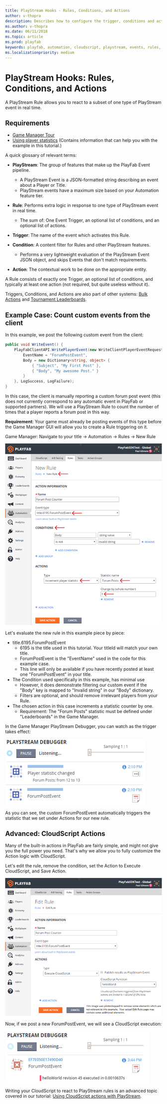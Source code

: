 ```yaml
---
title: PlayStream Hooks - Rules, Conditions, and Actions
author: v-thopra
description: Describes how to configure the trigger, conditions and actions that make up a Rule to hook PlayStream events.
ms.author: v-thopra
ms.date: 06/11/2018
ms.topic: article
ms.prod: playfab
keywords: playfab, automation, cloudscript, playstream, events, rules, conditions, actions, hooks
ms.localizationpriority: medium
---
```


# PlayStream Hooks: Rules, Conditions, and Actions

A PlayStream Rule allows you to react to a subset of one type of PlayStream event in real time.

## Requirements

- [Game Manager Tour](../../config/gamemanager/game-manager-tour.md)
- [Using player statistics](../../data/playerdata/using-player-statistics.md) (Contains information that can help you with the example in this tutorial.)

A quick glossary of relevant terms:

- **PlayStream**: The group of features that make up the PlayFab Event pipeline.
  - A PlayStream Event is a JSON-formatted string describing an event about a Player or Title.
  - PlayStream events have a maximum size based on your Automation feature tier.

- **Rule**: Performs extra logic in response to one type of PlayStream event in real time.
  - The sum of: One Event Trigger, an optional list of conditions, and an optional list of actions.

- **Trigger**: The name of the event which activates this Rule.

- **Condition**: A content filter for Rules and other PlayStream features.
  - Performs a very lightweight evaluation of the PlayStream Event JSON object, and skips Events that don't match requirements.

- **Action**: The contextual work to be done on the appropriate entity.

A Rule consists of exactly one Trigger, an optional list of conditions, and typically at least one action (not required, but quite useless without it).

Triggers, Conditions, and Actions are also part of other systems: [Bulk Actions](../../automation/actions-rules/bulk-actions-for-an-entire-player-segment.md) and [Tournament Leaderboards](../../social/tournaments-leaderboards/using-resettable-statistics-and-leaderboards.md).

## Example Case: Count custom events from the client

In this example, we post the following custom event from the client:

```csharp
public void WriteEvent() {
    PlayFabClientAPI.WritePlayerEvent(new WriteClientPlayerEventRequest {
        EventName = "ForumPostEvent",
        Body = new Dictionary<string, object> {
            { "Subject", "My First Post" },
            { "Body", "My awesome Post." }
        }
    }, LogSuccess, LogFailure);
}
```

In this case, the client is manually reporting a custom forum post event (this does not currently correspond to any automatic event in PlayFab or supported partners). We will use a PlayStream Rule to count the number of times that a player reports a forum post in this way.

**Requirement**: Your game must already be posting events of this type before the Game Manager GUI will allow you to create a Rule triggering on it.

Game Manager: Navigate to your title -> Automation -> Rules -> New Rule

![Game Manager - Automation - New Rule](media/tutorials/game-manager-automation-new-rule.png)  

Let's evaluate the new rule in this example piece by piece:

- title.6195.ForumPostEvent
  - 6195 is the title used in this tutorial. Your titleId will match your own title.
  - ForumPostEvent is the "EventName" used in the code for this example case.
  - This line will only be available if you have recently posted at least one "ForumPostEvent" in your title.
- The Condition used specifically in this example, has minimal use
  - However, it does demonstrate filtering our custom event if the "Body" key is mapped to "Invalid string" in our "Body" dictionary.
  - Filters are optional, and should remove irrelevant players from your Rule.
- The chosen action in this case increments a statistic counter by one.
  - Requirement: The "Forum Posts" statistic must be defined under "Leaderboards" in the Game Manager.

In the Game Manager PlayStream Debugger, you can watch as the trigger takes effect:

![Game Manager - PlayStream - Debugger - Event trigger](media/tutorials/game-manager-playstream-debugger-event-trigger.png)  

As you can see, the custom ForumPostEvent automatically triggers the statistic that we set under Actions for our new rule.

## Advanced: CloudScript Actions

Many of the built-in actions in PlayFab are fairly simple, and might not give you the full power you need. That's why we allow you to fully customize the Action logic with CloudScript.

Let's edit the rule, remove the condition, set the Action to Execute CloudScript, and Save Action.

![Game Manager - Automation - Edit Rule](media/tutorials/game-manager-automation-edit-rule.png)  

Now, if we post a new ForumPostEvent, we will see a CloudScript execution:

![Game Manager - PlayStream - Debugger - CloudScript execution](media/tutorials/game-manager-playstream-debugger-cloudscript-execution.png)  

Writing your CloudScript to react to PlayStream rules is an advanced topic covered in our tutorial: [Using CloudScript actions with PlayStream](using-cloudscript-actions-with-playstream.md).